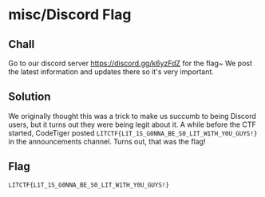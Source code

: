 # misc/Discord Flag

## Chall

Go to our discord server https://discord.gg/k6yzFdZ for the flag~ We post the latest information and updates there so it's very important.
 

## Solution

We originally thought this was a trick to make us succumb to being Discord users, but it turns out they were being legit about it. A while before the CTF started, CodeTiger posted `LITCTF{L1T_1S_G0NNA_BE_S0_LIT_W1TH_Y0U_GUYS!}` in the announcements channel. Turns out, that was the flag!

## Flag
`LITCTF{L1T_1S_G0NNA_BE_S0_LIT_W1TH_Y0U_GUYS!}`
